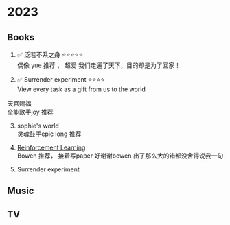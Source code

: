 # 2023

## Books

1. ✅ 泛若不系之舟 ⭐️⭐️⭐️⭐️⭐️ \
偶像 yue 推荐 ， 超爱 
我们走遍了天下，目的却是为了回家！

2. ✅ Surrender experiment  ⭐️⭐️⭐️⭐️ \
View every task as a gift from us to the world


天官赐福 \
全能歌手joy 推荐

3. sophie's world \
灵魂鼓手epic long 推荐

4. [Reinforcement Learning](https://github.com/fangya18/books/blob/main/SuttonBartoIPRLBook2ndEd.pdf) \
Bowen 推荐， 接着写paper
好谢谢bowen 出了那么大的错都没舍得说我一句

5. Surrender experiment 


## Music



## TV
